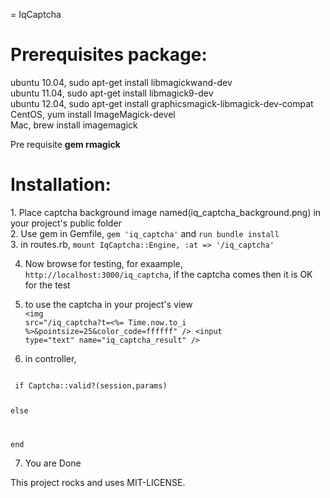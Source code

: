= IqCaptcha

<h1>Prerequisites package:</h1>
ubuntu 10.04, sudo apt-get install libmagickwand-dev <br />
ubuntu 11.04, sudo apt-get install libmagick9-dev<br />
ubuntu 12.04, sudo apt-get install graphicsmagick-libmagick-dev-compat<br />
CentOS, yum install ImageMagick-devel<br />
Mac, brew install imagemagick<br />

Pre requisite <strong>gem rmagick</strong><br />

<h1>Installation:</h1>
1. Place captcha background image named(iq_captcha_background.png) in your project's public folder<br />
2. Use gem in Gemfile, <code>gem 'iq_captcha'</code> and <code>run bundle install</code><br />
3. in routes.rb, <code>mount IqCaptcha::Engine, :at => '/iq_captcha' </code><br />

4. Now browse for testing, for exaample, <code>http://localhost:3000/iq_captcha</code>, if the captcha comes then it is OK for the test<br />

5. to use the captcha in your project's view <br />
<code>&lt;img src="/iq_captcha?t=<%= Time.now.to_i %>&pointsize=25&color_code=ffffff" /&gt; &lt;input type="text" name="iq_captcha_result" /&gt;</code><br />

6. in controller,<br />
 <code>
 if Captcha::valid?(session,params)
  
 else
   
 end
 </code>

7. You are Done


This project rocks and uses MIT-LICENSE.